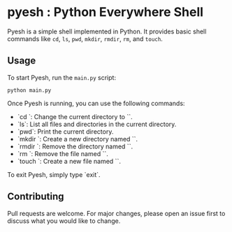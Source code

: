 # pyesh : Python Everywhere Shell

Pyesh is a simple shell implemented in Python. It provides basic shell commands like `cd`, `ls`, `pwd`, `mkdir`, `rmdir`, `rm`, and `touch`.

## Usage

To start Pyesh, run the `main.py` script:

`python main.py`

Once Pyesh is running, you can use the following commands:

- \`cd <directory>\`: Change the current directory to \`<directory>\`.
- \`ls\`: List all files and directories in the current directory.
- \`pwd\`: Print the current directory.
- \`mkdir <directory>\`: Create a new directory named \`<directory>\`.
- \`rmdir <directory>\`: Remove the directory named \`<directory>\`.
- \`rm <file>\`: Remove the file named \`<file>\`.
- \`touch <file>\`: Create a new file named \`<file>\`.

To exit Pyesh, simply type \`exit\`.

## Contributing

Pull requests are welcome. For major changes, please open an issue first to discuss what you would like to change.
